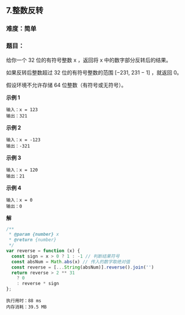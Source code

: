 ## 7.整数反转
### 难度：简单  

### 题目：  
给你一个 32 位的有符号整数 x ，返回将 x 中的数字部分反转后的结果。

如果反转后整数超过 32 位的有符号整数的范围 [−231,  231 − 1] ，就返回 0。

假设环境不允许存储 64 位整数（有符号或无符号）。



**示例 1**

```
输入：x = 123
输出：321
```
**示例 2**

```
输入：x = -123
输出：-321
```
**示例 3**

```
输入：x = 120
输出：21
```
**示例 4**

```
输入：x = 0
输出：0
```

**解**
```js
/**
 * @param {number} x
 * @return {number}
 */
var reverse = function (x) {
  const sign = x > 0 ? 1 : -1 // 判断结果符号
  const absNum = Math.abs(x) // 传入的数字取绝对值
  const reverse = [...String(absNum)].reverse().join('')
  return reverse > 2 ** 31
    ? 0
    : reverse * sign
};

```
```
执行用时：88 ms
内存消耗：39.5 MB
```